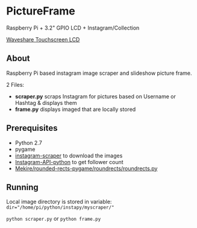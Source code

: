# PictureFrame
Raspberry Pi + 3.2" GPIO LCD + Instagram/Collection

[Waveshare Touchscreen LCD](https://www.waveshare.com/3.2inch-rpi-lcd-b.htm)

## About

Raspberry Pi based instagram image scraper and slideshow picture frame.

2 Files:
 - **scraper.py** scraps Instagram for pictures based on Username or Hashtag & displays them
 - **frame.py** displays imaged that are locally stored
 
 ## Prerequisites
 
  - Python 2.7
  - pygame
  - [instagram-scraper](https://github.com/rarcega/instagram-scraper) to download the images
  - [Instagram-API-python](https://github.com/LevPasha/Instagram-API-python) to get follower count
  - [Mekire/rounded-rects-pygame/roundrects/roundrects.py](https://github.com/Mekire/rounded-rects-pygame/blob/master/roundrects/roundrects.py)
  
  ## Running
  
Local image directory is stored in variable:
`dir="/home/pi/python/instapy/myscraper/"`
  
  `python scraper.py` 
  or 
  `python frame.py`
  
